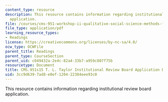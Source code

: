 ```yaml
---
content_type: resource
description: This resource contains information regarding institutional review board
  application.
file: /courses/cms-951-workshop-ii-qualitative-social-science-methods-for-media-studies-spring-2015/3cc9d6397ad8e0ef120422384eee93c0_MITCMS_951S15_TaylorIRBApp.pdf
file_type: application/pdf
learning_resource_types:
- Readings
license: https://creativecommons.org/licenses/by-nc-sa/4.0/
ocw_type: OCWFile
parent_title: Readings
parent_type: CourseSection
parent_uid: c049432a-2e4c-82a4-33b7-a959c807f75b
resourcetype: Document
title: CMS.951s15 T. L. Taylor Institutional Review Board Application Dec 2012
uid: 3cc9d639-7ad8-e0ef-1204-22384eee93c0
---
```

This resource contains information regarding institutional review board application.